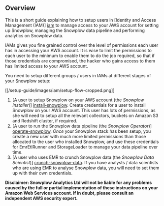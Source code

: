 ## Overview

This is a short guide explaining how to setup users in [Identity and Access Management (IAM)] [iam] to manage access to your AWS account for setting up Snowplow, managing the Snowplow data pipeline and performing analytics on Snowplow data.

IAMs gives you fine grained control over the level of permissions each user has in accessing your AWS account. It is wise to limit the permissions to each user to the minimum to enable them to do the job required, so that if those credentials are compromised, the hacker who gains access to them has limited access to your AWS account.

You need to setup different groups / users in IAMs at different stages of your Snowplow setup:

[[/setup-guide/images/iam/setup-flow-cropped.png]]

1. [A user to setup Snowplow on your AWS account (the *Snowplow Installer*)] [install-snowplow]. Create credentials for a user to install Snowplow on your AWS account. This user has lots of permissions, as she will need to setup all the relevant collectors, buckets on Amazon S3 and Redshift cluster, if required. 
2. [A user to run the Snowplow data pipeline (the *Snowplow Operator*)] [operate-snowplow]. *Once* your Snowplow stack has been setup, you create a new user with much more limited permissions than those allocated to the user who installed Snowplow, and use these credentials for EmrEtlRunner and StorageLoader to manage your data pipeline over time.
3. [A user who uses EMR to crunch Snowplow data (the *Snowplow Data Scientist*)] [crunch-snowplow-data]. If you have analysts / data scientists who are using EMR to analyse Snowplow data, you will need to set them up with their own credentials.

**Disclaimer: Snowplow Analytics Ltd will not be liable for any problems caused by the full or partial implementation of these instructions on your Amazon Web Services account. If in doubt, please consult an independent AWS security expert.**

[iam]: http://aws.amazon.com/iam/
[install-Snowplow]: Setup-IAM-permissions-for-users-installing-Snowplow
[operate-snowplow]: Setup-IAM-permissions-for-operating-Snowplow
[crunch-snowplow-data]:  Setup-IAM-permissions-for-a-data-analyst-using-EMR
